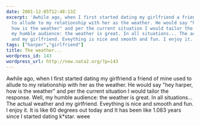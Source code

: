 ```yaml
---
date: 2001-12-05T12:48:13Z
excerpt: 'Awhile ago, when I first started dating my girlfriend a friend of mine used
  to allude to my relationship with her as the weather. He would say "hey harper,
  how is the weather" and per the current situation I would tailor the response. Well,
  my humble audience: the weather is great. In all situations... The actual weather
  and my girlfriend. Eveything is nice and smooth and fun. I enjoy it. It is l...'
tags: ["harper","girlfriend"]
title: The weather...
wordpress_id: 143
wordpress_url: http://new.nata2.org/?p=143
---
```


Awhile ago, when I first started dating my girlfriend a friend of mine used to allude to my relationship with her as the weather. He would say "hey harper, how is the weather" and per the current situation I would tailor the response. Well, my humble audience: the weather is great. In all situations... The actual weather and my girlfriend. Eveything is nice and smooth and fun. I enjoy it. It is like 60 degrees out today and It has been like 1.083 years since I started dating k*star. weee
